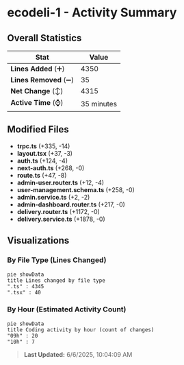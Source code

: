 # ecodeli-1 - Activity Summary 

## Overall Statistics

| Stat                   | Value                                                             |
| ---------------------- | ----------------------------------------------------------------- |
| **Lines Added** (➕)   | 4350                                          |
| **Lines Removed** (➖) | 35                                        |
| **Net Change** (↕)    | 4315                |
| **Active Time** (⌚)   | 35 minutes |


## Modified Files
- **trpc.ts** (+335, -14)
- **layout.tsx** (+37, -3)
- **auth.ts** (+124, -4)
- **next-auth.ts** (+268, -0)
- **route.ts** (+47, -8)
- **admin-user.router.ts** (+12, -4)
- **user-management.schema.ts** (+258, -0)
- **admin.service.ts** (+2, -2)
- **admin-dashboard.router.ts** (+217, -0)
- **delivery.router.ts** (+1172, -0)
- **delivery.service.ts** (+1878, -0)

## Visualizations

### By File Type (Lines Changed)

```mermaid
pie showData
title Lines changed by file type
".ts" : 4345
".tsx" : 40
```

### By Hour (Estimated Activity Count)

```mermaid
pie showData
title Coding activity by hour (count of changes)
"09h" : 20
"10h" : 7
```


> **Last Updated:** 6/6/2025, 10:04:09 AM